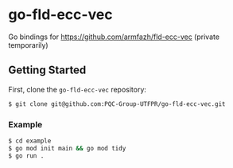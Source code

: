 # go-fld-ecc-vec
Go bindings for https://github.com/armfazh/fld-ecc-vec (private temporarily)

## Getting Started

First, clone the `go-fld-ecc-vec` repository:

```bash
$ git clone git@github.com:PQC-Group-UTFPR/go-fld-ecc-vec.git
```

### Example

```bash
$ cd example
$ go mod init main && go mod tidy
$ go run .
```

